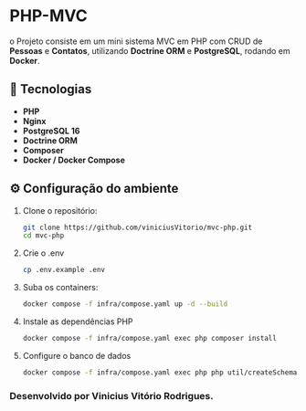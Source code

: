 # PHP-MVC
o Projeto consiste em um mini sistema MVC em PHP com CRUD de **Pessoas** e **Contatos**, utilizando **Doctrine ORM** e **PostgreSQL**, rodando em **Docker**.

## 🚀 Tecnologias

- **PHP**
- **Nginx**
- **PostgreSQL 16**
- **Doctrine ORM**
- **Composer**
- **Docker / Docker Compose**

## ⚙️ Configuração do ambiente

1. Clone o repositório:
   ```bash
   git clone https://github.com/viniciusVitorio/mvc-php.git
   cd mvc-php
   ```
   
2. Crie o .env
   ```bash
   cp .env.example .env
   ```

3. Suba os containers:
    ```bash
    docker compose -f infra/compose.yaml up -d --build
    ```

4. Instale as dependências PHP
   ```bash
   docker compose -f infra/compose.yaml exec php composer install
   ```

5. Configure o banco de dados
   ```bash
   docker compose -f infra/compose.yaml exec php php util/createSchema.php
   ```

### Desenvolvido por Vinicius Vitório Rodrigues.